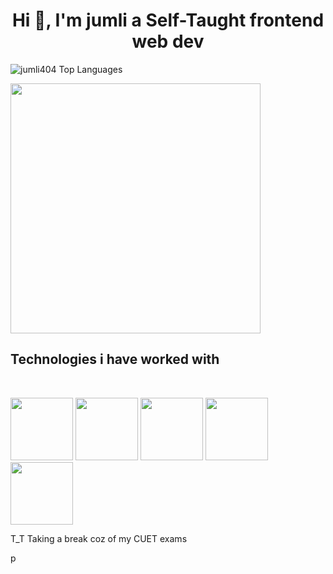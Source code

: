 <h1 align="center">Hi 👋, I'm jumli  a  Self-Taught  frontend web dev  </h1>


<p>
    <img 
        src="https://github-readme-stats.vercel.app/api/top-langs?username=jumlid&show_icons=true&locale=en&layout=compact&theme=dark" 
        alt="jumli404 Top Languages" /> 
</p>
<img height="400px" src="https://media3.giphy.com/media/t61vMoROK0qMv3dyer/giphy.gif?cid=6c09b952qvf7e9cyxm5ek57ijbubnvt34sh6mj0o2n7dna20&ep=v1_internal_gif_by_id&rid=giphy.gif&ct=g"> </img>

<h2>Technologies i have worked with</h2>

 <br>




 <img width="100px" src="https://static-00.iconduck.com/assets.00/nodejs-icon-2048x1254-fc24w6ld.png"></img>
<img width="100px" src="https://files.raycast.com/g4bdf2ysm8hh9k906wuf7iv92f7x"></img>
<img width="100px" src="https://cdn.iconscout.com/icon/free/png-256/free-javascript-logo-icon-download-in-svg-png-gif-file-formats--brand-company-business-brands-pack-logos-icons-2284965.png?f=webp"></img>
<img width="100px" src="https://cdn.iconscout.com/icon/free/png-256/free-html-logo-icon-download-in-svg-png-gif-file-formats--technology-social-media-vol-3-pack-logos-icons-3030115.png?f=webp&w=256"></img>
<img width="100px" src="https://cdn-icons-png.flaticon.com/512/919/919826.png"  ></img>


 




<p>T_T Taking a break coz of my CUET exams </p>p

